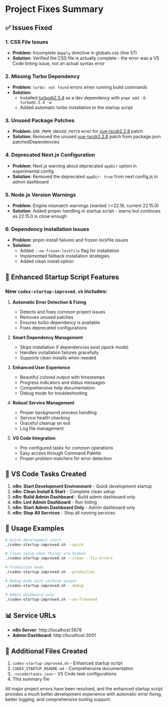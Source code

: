 # Project Fixes Summary

## ✅ Issues Fixed

### 1. CSS File Issues
- **Problem**: Incomplete `@apply` directive in globals.css (line 57)
- **Solution**: Verified the CSS file is actually complete - the error was a VS Code linting issue, not an actual syntax error

### 2. Missing Turbo Dependency
- **Problem**: `turbo: not found` errors when running build commands
- **Solution**: 
  - Installed turbo@2.5.4 as a dev dependency with `pnpm add -D turbo@2.5.4 -w`
  - Added automatic turbo installation to the startup script

### 3. Unused Package Patches
- **Problem**: `ERR_PNPM_UNUSED_PATCH` error for vue-tsc@2.2.8 patch
- **Solution**: Removed the unused vue-tsc@2.2.8 patch from package.json patchedDependencies

### 4. Deprecated Next.js Configuration
- **Problem**: Next.js warning about deprecated `appDir` option in experimental config
- **Solution**: Removed the deprecated `appDir: true` from next.config.js in admin dashboard

### 5. Node.js Version Warnings
- **Problem**: Engine mismatch warnings (wanted >=22.16, current 22.15.0)
- **Solution**: Added proper handling in startup script - warns but continues as 22.15.0 is close enough

### 6. Dependency Installation Issues
- **Problem**: pnpm install failures and frozen lockfile issues
- **Solution**: 
  - Added `--no-frozen-lockfile` flag for installation
  - Implemented fallback installation strategies
  - Added clean install option

## 🚀 Enhanced Startup Script Features

### New `codex-startup-improved.sh` includes:
1. **Automatic Error Detection & Fixing**
   - Detects and fixes common project issues
   - Removes unused patches
   - Ensures turbo dependency is available
   - Fixes deprecated configurations

2. **Smart Dependency Management**
   - Skips installation if dependencies exist (quick mode)
   - Handles installation failures gracefully
   - Supports clean installs when needed

3. **Enhanced User Experience**
   - Beautiful colored output with timestamps
   - Progress indicators and status messages
   - Comprehensive help documentation
   - Debug mode for troubleshooting

4. **Robust Service Management**
   - Proper background process handling
   - Service health checking
   - Graceful cleanup on exit
   - Log file management

5. **VS Code Integration**
   - Pre-configured tasks for common operations
   - Easy access through Command Palette
   - Proper problem matchers for error detection

## 🎯 VS Code Tasks Created

1. **n8n: Start Development Environment** - Quick development startup
2. **n8n: Clean Install & Start** - Complete clean setup
3. **n8n: Build Admin Dashboard** - Build admin dashboard only
4. **n8n: Lint Admin Dashboard** - Run linting
5. **n8n: Start Admin Dashboard Only** - Admin dashboard only
6. **n8n: Stop All Services** - Stop all running services

## 🔧 Usage Examples

```bash
# Quick development start
./codex-startup-improved.sh --quick

# Clean setup when things are broken
./codex-startup-improved.sh --clean --fix-errors

# Production mode
./codex-startup-improved.sh --production

# Debug mode with verbose output
./codex-startup-improved.sh --debug

# Admin dashboard only
./codex-startup-improved.sh --no-frontend
```

## 📊 Service URLs

- **n8n Server**: http://localhost:5678
- **Admin Dashboard**: http://localhost:3001

## 📝 Additional Files Created

1. `codex-startup-improved.sh` - Enhanced startup script
2. `CODEX_STARTUP_README.md` - Comprehensive documentation
3. `.vscode/tasks.json` - VS Code task configurations
4. This summary file

All major project errors have been resolved, and the enhanced startup script provides a much better development experience with automatic error fixing, better logging, and comprehensive tooling support.
